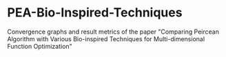 # PEA-Bio-Inspired-Techniques
Convergence graphs and result metrics of the paper "Comparing Peircean Algorithm with Various Bio-inspired Techniques for Multi-dimensional Function Optimization"

